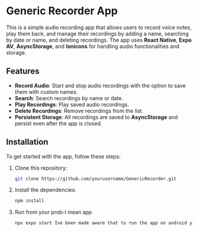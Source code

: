 # Generic Recorder App

This is a simple audio recording app that allows users to record voice notes, play them back, and manage their recordings by adding a name, searching by date or name, and deleting recordings. The app uses **React Native**, **Expo AV**, **AsyncStorage**, and **Ionicons** for handling audio functionalities and storage.

## Features

- **Record Audio**: Start and stop audio recordings with the option to save them with custom names.
- **Search**: Search recordings by name or date.
- **Play Recordings**: Play saved audio recordings.
- **Delete Recordings**: Remove recordings from the list.
- **Persistent Storage**: All recordings are saved to **AsyncStorage** and persist even after the app is closed.

## Installation

To get started with the app, follow these steps:

1. Clone this repository:

   ```bash
   git clone https://github.com/yourusername/GenericRecorder.git

2. Install the dependencies:

   ```bash
   npm install

3. Run from your prob-I mean app
   
   ```bash
   npx expo start Ive been made aware that to run the app on android you have to scan the QR Code then make sure both devices are on the same network